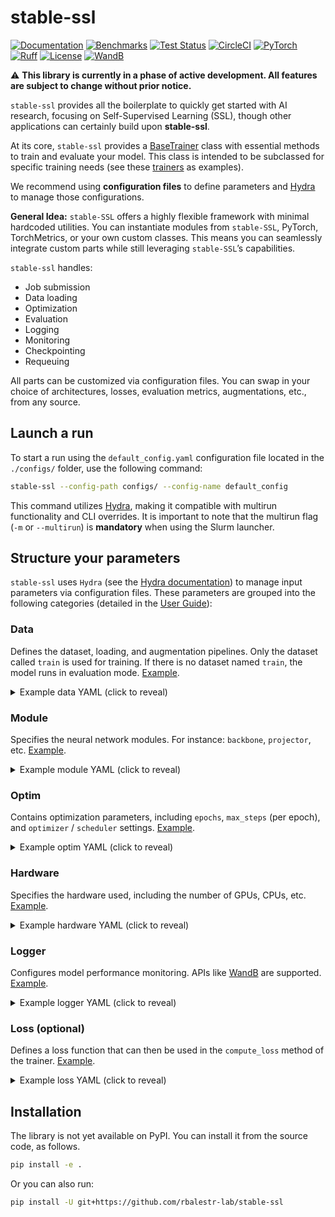 # stable-ssl

[![Documentation](https://img.shields.io/badge/Documentation-blue.svg)](https://rbalestr-lab.github.io/stable-ssl.github.io/dev/)
[![Benchmarks](https://img.shields.io/badge/Benchmarks-blue.svg)](https://github.com/rbalestr-lab/stable-ssl/tree/main/benchmarks)
[![Test Status](https://github.com/rbalestr-lab/stable-ssl/actions/workflows/testing.yml/badge.svg)](https://github.com/rbalestr-lab/stable-ssl/actions/workflows/testing.yml)
[![CircleCI](https://dl.circleci.com/status-badge/img/gh/rbalestr-lab/stable-ssl/tree/main.svg?style=svg)](https://dl.circleci.com/status-badge/redirect/gh/rbalestr-lab/stable-ssl/tree/main)
[![PyTorch](https://img.shields.io/badge/PyTorch-ee4c2c?logo=pytorch&logoColor=white)](https://pytorch.org/get-started/locally/)
[![Ruff](https://raw.githubusercontent.com/astral-sh/ruff/main/assets/badge/v2.svg)](https://github.com/astral-sh/ruff)
[![License](https://img.shields.io/badge/License-MIT-yellow.svg)](https://opensource.org/licenses/MIT)
[![WandB](https://raw.githubusercontent.com/wandb/assets/main/wandb-github-badge-gradient.svg)](https://wandb.ai/site)

⚠️ **This library is currently in a phase of active development. All features are subject to change without prior notice.**

`stable-ssl` provides all the boilerplate to quickly get started with AI research, focusing on Self-Supervised Learning (SSL), though other applications can certainly build upon **stable-ssl**.

At its core, `stable-ssl` provides a [BaseTrainer](https://rbalestr-lab.github.io/stable-SSL.github.io/dev/gen_modules/stable_ssl.BaseTrainer.html#stable_ssl.BaseTrainer) class with essential methods to train and evaluate your model. This class is intended to be subclassed for specific training needs (see these [trainers](https://rbalestr-lab.github.io/stable-ssl.github.io/dev/trainers.html) as examples).

We recommend using **configuration files** to define parameters and [Hydra](https://hydra.cc/) to manage those configurations.

**General Idea:** `stable-SSL` offers a highly flexible framework with minimal hardcoded utilities. You can instantiate modules from `stable-SSL`, PyTorch, TorchMetrics, or your own custom classes. This means you can seamlessly integrate custom parts while still leveraging `stable-SSL`’s capabilities.

`stable-ssl` handles:
- Job submission
- Data loading
- Optimization
- Evaluation
- Logging
- Monitoring
- Checkpointing
- Requeuing

All parts can be customized via configuration files. You can swap in your choice of architectures, losses, evaluation metrics, augmentations, etc., from any source.



## Launch a run

To start a run using the `default_config.yaml` configuration file located in the `./configs/` folder, use the following command:

```bash
stable-ssl --config-path configs/ --config-name default_config
```

This command utilizes [Hydra](https://hydra.cc/), making it compatible with multirun functionality and CLI overrides. It is important to note that the multirun flag (`-m` or `--multirun`) is **mandatory** when using the Slurm launcher.



## Structure your parameters

`stable-ssl` uses `Hydra` (see the [Hydra documentation](https://hydra.cc/)) to manage input parameters via configuration files. These parameters are grouped into the following categories (detailed in the [User Guide](https://rbalestr-lab.github.io/stable-ssl.github.io/dev/user_guide.html)):

### Data
Defines the dataset, loading, and augmentation pipelines. Only the dataset called `train` is used for training. If there is no dataset named `train`, the model runs in evaluation mode. [Example](https://rbalestr-lab.github.io/stable-ssl.github.io/dev/user_guide.html#data).

<details>
  <summary>Example data YAML (click to reveal)</summary>

```yaml
trainer:
  data:
    _num_classes: 10
    _num_samples: 50000
    train:
      _target_: torch.utils.data.DataLoader
      batch_size: 256
      drop_last: True
      shuffle: True
      num_workers: ${trainer.hardware.cpus_per_task}
      dataset:
        _target_: torchvision.datasets.CIFAR10
        root: ~/data
        train: True
        transform:
          _target_: stable_ssl.data.MultiViewSampler
          transforms:
            - _target_: torchvision.transforms.v2.Compose
              transforms:
                - _target_: torchvision.transforms.v2.RandomResizedCrop
                  size: 32
                  scale:
                    - 0.2
                    - 1.0
                - _target_: torchvision.transforms.v2.RandomHorizontalFlip
                  p: 0.5
                - _target_: torchvision.transforms.v2.ToImage
                - _target_: torchvision.transforms.v2.ToDtype
                  dtype:
                    _target_: stable_ssl.utils.str_to_dtype
                    _args_: [float32]
                  scale: True
            - ${trainer.data.base.dataset.transform.transforms.0}
    test:
      _target_: torch.utils.data.DataLoader
      batch_size: 256
      num_workers: ${trainer.hardware.cpus_per_task}
      dataset:
        _target_: torchvision.datasets.CIFAR10
        train: False
        root: ~/data
        transform:
          _target_: torchvision.transforms.v2.Compose
          transforms:
            - _target_: torchvision.transforms.v2.ToImage
            - _target_: torchvision.transforms.v2.ToDtype
              dtype:
                _target_: stable_ssl.utils.str_to_dtype
                _args_: [float32]
              scale: True
```
</details>


### Module
Specifies the neural network modules. For instance: `backbone`, `projector`, etc. [Example](https://rbalestr-lab.github.io/stable-ssl.github.io/dev/user_guide.html#module).

<details>
  <summary>Example module YAML (click to reveal)</summary>

```yaml
module:
  backbone:
    name: "resnet50"
  projector:
    name: "mlp"
    hidden_dim: 2048
```
</details>

### Optim
Contains optimization parameters, including `epochs`, `max_steps` (per epoch), and `optimizer` / `scheduler` settings. [Example](https://rbalestr-lab.github.io/stable-ssl.github.io/dev/user_guide.html#optim).

<details>
  <summary>Example optim YAML (click to reveal)</summary>

```yaml
optim:
  epochs: 100
  max_steps: null
  optimizer:
    name: "sgd"
    lr: 0.1
    momentum: 0.9
```
</details>

### Hardware
Specifies the hardware used, including the number of GPUs, CPUs, etc. [Example](https://rbalestr-lab.github.io/stable-ssl.github.io/dev/user_guide.html#hardware).

<details>
  <summary>Example hardware YAML (click to reveal)</summary>

```yaml
hardware:
  gpus: 1
  cpus: 8
  precision: 16
```
</details>

### Logger
Configures model performance monitoring. APIs like [WandB](https://wandb.ai/home) are supported. [Example](https://rbalestr-lab.github.io/stable-ssl.github.io/dev/user_guide.html#logger).

<details>
  <summary>Example logger YAML (click to reveal)</summary>

```yaml
logger:
  name: "wandb"
  project: "my_ssl_experiment"
  entity: "my_username"
```
</details>

### Loss (optional)
Defines a loss function that can then be used in the `compute_loss` method of the trainer. [Example](https://rbalestr-lab.github.io/stable-ssl.github.io/dev/user_guide.html#loss).

<details>
  <summary>Example loss YAML (click to reveal)</summary>

```yaml
loss:
  name: "NTXEntLoss"
  temperature: 0.5
```
</details>


## Installation

The library is not yet available on PyPI. You can install it from the source code, as follows.

```bash
pip install -e .
```

Or you can also run:

```bash
pip install -U git+https://github.com/rbalestr-lab/stable-ssl
```

